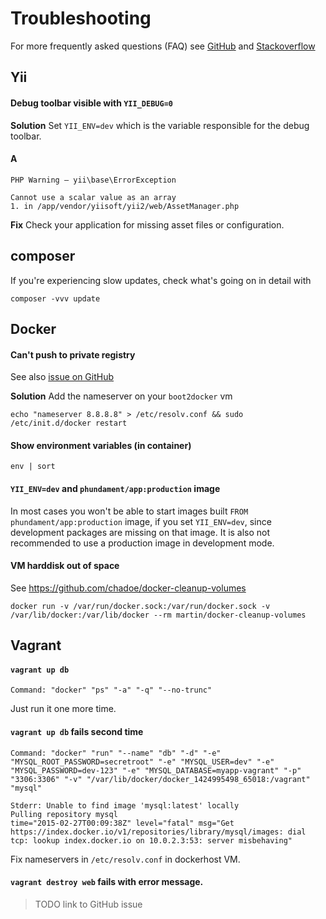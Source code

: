 Troubleshooting
===============

For more frequently asked questions (FAQ) see [GitHub](https://github.com/phundament/app/issues) and [Stackoverflow](http://stackoverflow.com/questions/tagged/phundament)

## Yii

#### Debug toolbar visible with `YII_DEBUG=0`

**Solution** Set `YII_ENV=dev` which is the variable responsible for the debug toolbar.

#### A

```
PHP Warning – yii\base\ErrorException

Cannot use a scalar value as an array
1. in /app/vendor/yiisoft/yii2/web/AssetManager.php
```

**Fix** Check your application for missing asset files or configuration.

## composer

If you're experiencing slow updates, check what's going on in detail with

    composer -vvv update


## Docker

#### Can't push to private registry

See also [issue on GitHub]()

**Solution** Add the nameserver on your `boot2docker` vm 

```
echo "nameserver 8.8.8.8" > /etc/resolv.conf && sudo /etc/init.d/docker restart
```

#### Show environment variables (in container)

    env | sort


#### `YII_ENV=dev` and `phundament/app:production` image

In most cases you won't be able to start images built `FROM phundament/app:production` image, if you set `YII_ENV=dev`, since development packages are missing on that image. It is also not recommended to use a production image in development mode.

#### VM harddisk out of space

See https://github.com/chadoe/docker-cleanup-volumes

    docker run -v /var/run/docker.sock:/var/run/docker.sock -v /var/lib/docker:/var/lib/docker --rm martin/docker-cleanup-volumes


## Vagrant

#### `vagrant up db`

```
Command: "docker" "ps" "-a" "-q" "--no-trunc"
```

Just run it one more time.

#### `vagrant up db` fails second time

```
Command: "docker" "run" "--name" "db" "-d" "-e" "MYSQL_ROOT_PASSWORD=secretroot" "-e" "MYSQL_USER=dev" "-e" "MYSQL_PASSWORD=dev-123" "-e" "MYSQL_DATABASE=myapp-vagrant" "-p" "3306:3306" "-v" "/var/lib/docker/docker_1424995498_65018:/vagrant" "mysql"

Stderr: Unable to find image 'mysql:latest' locally
Pulling repository mysql
time="2015-02-27T00:09:38Z" level="fatal" msg="Get https://index.docker.io/v1/repositories/library/mysql/images: dial tcp: lookup index.docker.io on 10.0.2.3:53: server misbehaving" 
```

Fix nameservers in `/etc/resolv.conf` in dockerhost VM.

#### `vagrant destroy web` fails with error message.
 
> TODO link to GitHub issue

